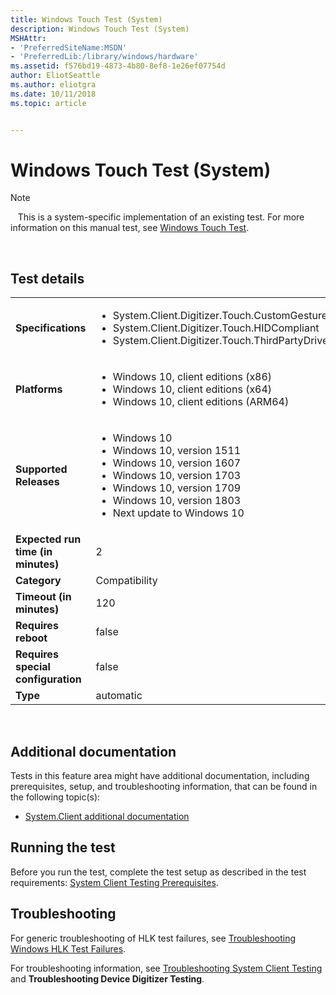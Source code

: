```yaml
---
title: Windows Touch Test (System)
description: Windows Touch Test (System)
MSHAttr:
- 'PreferredSiteName:MSDN'
- 'PreferredLib:/library/windows/hardware'
ms.assetid: f576bd19-4873-4b80-8ef8-1e26ef07754d
author: EliotSeattle
ms.author: eliotgra
ms.date: 10/11/2018
ms.topic: article


---
```


# <span id="p_hlk_test.85a694cc-231b-4bbd-9b52-65e7aa90d57d"></span>Windows Touch Test (System)

>[!NOTE]
>  
This is a system-specific implementation of an existing test. For more information on this manual test, see [Windows Touch Test](9b1ece24-41b5-4acf-be7d-ca88a3dc3c61.md).

 

## Test details
|||
|---|---|
| **Specifications**  | <ul><li>System.Client.Digitizer.Touch.CustomGestures</li><li>System.Client.Digitizer.Touch.HIDCompliant</li><li>System.Client.Digitizer.Touch.ThirdPartyDrivers</li></ul> |  
| **Platforms**   | <ul><li>Windows 10, client editions (x86)</li><li>Windows 10, client editions (x64)</li><li>Windows 10, client editions (ARM64)</li></ul> |
| **Supported Releases** | <ul><li>Windows 10</li><li>Windows 10, version 1511</li><li>Windows 10, version 1607</li><li>Windows 10, version 1703</li><li>Windows 10, version 1709</li><li>Windows 10, version 1803</li><li>Next update to Windows 10</li></ul> |
|**Expected run time (in minutes)**| 2 |
|**Category**| Compatibility |
|**Timeout (in minutes)**| 120 |
|**Requires reboot**| false |
|**Requires special configuration**| false |
|**Type**| automatic |

 

## <span id="Additional_documentation"></span><span id="additional_documentation"></span><span id="ADDITIONAL_DOCUMENTATION"></span>Additional documentation


Tests in this feature area might have additional documentation, including prerequisites, setup, and troubleshooting information, that can be found in the following topic(s):

-   [System.Client additional documentation](system-client-additional-documentation.md)

## <span id="Running_the_test"></span><span id="running_the_test"></span><span id="RUNNING_THE_TEST"></span>Running the test


Before you run the test, complete the test setup as described in the test requirements: [System Client Testing Prerequisites](system-client-testing-prerequisites.md).

## <span id="Troubleshooting"></span><span id="troubleshooting"></span><span id="TROUBLESHOOTING"></span>Troubleshooting


For generic troubleshooting of HLK test failures, see [Troubleshooting Windows HLK Test Failures](..\user\troubleshooting-windows-hlk-test-failures.md).

For troubleshooting information, see [Troubleshooting System Client Testing](troubleshooting-system-client-testing.md) and **Troubleshooting Device Digitizer Testing**.

 

 






